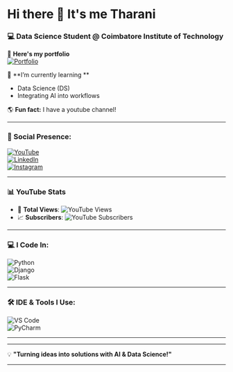 # Hi there 👋 It's me Tharani  
### 💻 Data Science Student @ Coimbatore Institute of Technology 

🔭 **Here's my portfolio**  
[![Portfolio](https://img.shields.io/badge/Portfolio-Click_Here-brightgreen?style=flat&logo=google-chrome)](YOUR_PORTFOLIO_LINK)  

🌱 **I’m currently learning **  
- Data Science (DS)  
- Integrating AI into workflows   

🌎 **Fun fact:** I have a youtube channel!  

---

### **📡 Social Presence:**  
[![YouTube](https://img.shields.io/badge/YouTube-Channel-red?style=flat&logo=youtube)](https://www.youtube.com/@TharusVlog_)  
[![LinkedIn](https://img.shields.io/badge/LinkedIn-Profile-blue?style=flat&logo=linkedin)](https://www.linkedin.com/in/tharani-loganathan/)  
[![Instagram](https://img.shields.io/badge/Instagram-Follow-pink?style=flat&logo=instagram)](https://www.instagram.com/tharaniloganathan_/)

---

### **📊 YouTube Stats**  
- 🎥 **Total Views**: ![YouTube Views](https://img.shields.io/youtube/channel/views/https://www.youtube.com/@TharusVlog_?style=social)  
- 📈 **Subscribers**: ![YouTube Subscribers](https://img.shields.io/youtube/channel/subscribers/https://www.youtube.com/@TharusVlog_?style=social)  

---

### **💻 I Code In:**  
![Python](https://img.shields.io/badge/Python-3776AB?style=flat&logo=python&logoColor=white)    
![Django](https://img.shields.io/badge/Django-092E20?style=flat&logo=django&logoColor=white)  
![Flask](https://img.shields.io/badge/Flask-000000?style=flat&logo=flask&logoColor=white)  

---

### **🛠️ IDE & Tools I Use:**  
![VS Code](https://img.shields.io/badge/VS%20Code-007ACC?style=flat&logo=visual-studio-code&logoColor=white)  
![PyCharm](https://img.shields.io/badge/PyCharm-000000?style=flat&logo=pycharm&logoColor=white)  


---



---

💡 **"Turning ideas into solutions with AI & Data Science!"**  

---

